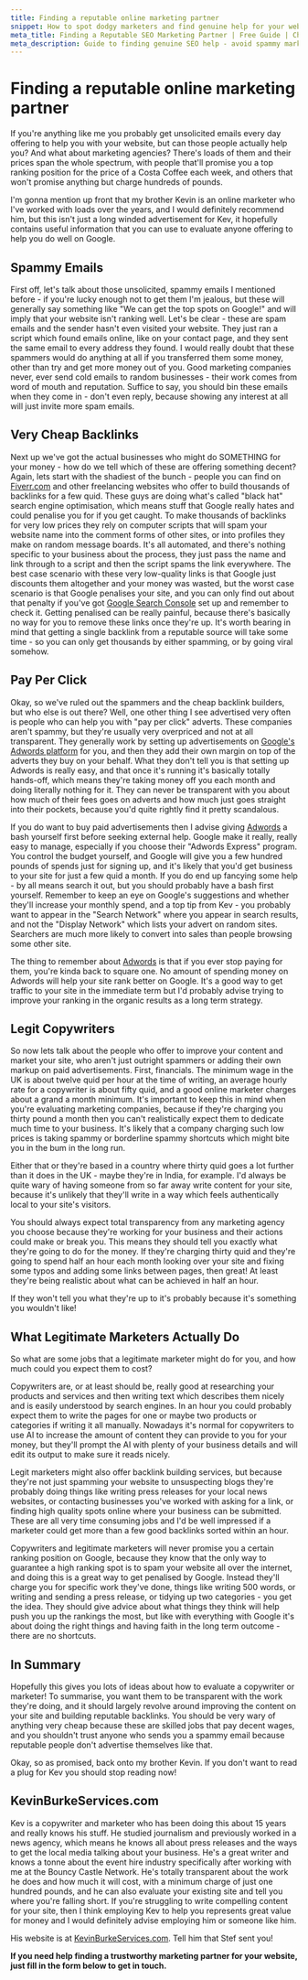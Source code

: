 ```yaml
---
title: Finding a reputable online marketing partner
snippet: How to spot dodgy marketers and find genuine help for your website's search rankings.
meta_title: Finding a Reputable SEO Marketing Partner | Free Guide | Chobble
meta_description: Guide to finding genuine SEO help - avoid spammy marketers, understand pricing, choose quality partners - Manchester web developer
---
```


# Finding a reputable online marketing partner

If you're anything like me you probably get unsolicited emails every day offering to help you with your website, but can those people actually help you? And what about marketing agencies? There's loads of them and their prices span the whole spectrum, with people that'll promise you a top ranking position for the price of a Costa Coffee each week, and others that won't promise anything but charge hundreds of pounds.

I'm gonna mention up front that my brother Kevin is an online marketer who I've worked with loads over the years, and I would definitely recommend him, but this isn't just a long winded advertisement for Kev, it hopefully contains useful information that you can use to evaluate anyone offering to help you do well on Google.

## Spammy Emails

First off, let's talk about those unsolicited, spammy emails I mentioned before - if you're lucky enough not to get them I'm jealous, but these will generally say something like "We can get the top spots on Google!" and will imply that your website isn't ranking well. Let's be clear - these are spam emails and the sender hasn't even visited your website. They just ran a script which found emails online, like on your contact page, and they sent the same email to every address they found. I would really doubt that these spammers would do anything at all if you transferred them some money, other than try and get more money out of you. Good marketing companies never, ever send cold emails to random businesses - their work comes from word of mouth and reputation. Suffice to say, you should bin these emails when they come in - don't even reply, because showing any interest at all will just invite more spam emails.

## Very Cheap Backlinks

Next up we've got the actual businesses who might do SOMETHING for your money - how do we tell which of these are offering something decent? Again, lets start with the shadiest of the bunch - people you can find on [Fiverr.com](https://www.fiverr.com) and other freelancing websites who offer to build thousands of backlinks for a few quid. These guys are doing what's called "black hat" search engine optimisation, which means stuff that Google really hates and could penalise you for if you get caught. To make thousands of backlinks for very low prices they rely on computer scripts that will spam your website name into the comment forms of other sites, or into profiles they make on random message boards. It's all automated, and there's nothing specific to your business about the process, they just pass the name and link through to a script and then the script spams the link everywhere. The best case scenario with these very low-quality links is that Google just discounts them altogether and your money was wasted, but the worst case scenario is that Google penalises your site, and you can only find out about that penalty if you've got [Google Search Console](/guides/google-search-console/#content) set up and remember to check it. Getting penalised can be really painful, because there's basically no way for you to remove these links once they're up. It's worth bearing in mind that getting a single backlink from a reputable source will take some time - so you can only get thousands by either spamming, or by going viral somehow.

## Pay Per Click

Okay, so we've ruled out the spammers and the cheap backlink builders, but who else is out there? Well, one other thing I see advertised very often is people who can help you with "pay per click" adverts. These companies aren't spammy, but they're usually very overpriced and not at all transparent. They generally work by setting up advertisements on [Google's Adwords platform](https://ads.google.com) for you, and then they add their own margin on top of the adverts they buy on your behalf. What they don't tell you is that setting up Adwords is really easy, and that once it's running it's basically totally hands-off, which means they're taking money off you each month and doing literally nothing for it. They can never be transparent with you about how much of their fees goes on adverts and how much just goes straight into their pockets, because you'd quite rightly find it pretty scandalous.

If you do want to buy paid advertisements then I advise giving [Adwords](https://ads.google.com) a bash yourself first before seeking external help. Google make it really, really easy to manage, especially if you choose their "Adwords Express" program. You control the budget yourself, and Google will give you a few hundred pounds of spends just for signing up, and it's likely that you'd get business to your site for just a few quid a month. If you do end up fancying some help - by all means search it out, but you should probably have a bash first yourself. Remember to keep an eye on Google's suggestions and whether they'll increase your monthly spend, and a top tip from Kev - you probably want to appear in the "Search Network" where you appear in search results, and not the "Display Network" which lists your advert on random sites. Searchers are much more likely to convert into sales than people browsing some other site.

The thing to remember about [Adwords](https://ads.google.com) is that if you ever stop paying for them, you're kinda back to square one. No amount of spending money on Adwords will help your site rank better on Google. It's a good way to get traffic to your site in the immediate term but I'd probably advise trying to improve your ranking in the organic results as a long term strategy.

## Legit Copywriters

So now lets talk about the people who offer to improve your content and market your site, who aren't just outright spammers or adding their own markup on paid advertisements. First, financials. The minimum wage in the UK is about twelve quid per hour at the time of writing, an average hourly rate for a copywriter is about fifty quid, and a good online marketer charges about a grand a month minimum. It's important to keep this in mind when you're evaluating marketing companies, because if they're charging you thirty pound a month then you can't realistically expect them to dedicate much time to your business. It's likely that a company charging such low prices is taking spammy or borderline spammy shortcuts which might bite you in the bum in the long run.

Either that or they're based in a country where thirty quid goes a lot further than it does in the UK - maybe they're in India, for example. I'd always be quite wary of having someone from so far away write content for your site, because it's unlikely that they'll write in a way which feels authentically local to your site's visitors.

You should always expect total transparency from any marketing agency you choose because they're working for your business and their actions could make or break you. This means they should tell you exactly what they're going to do for the money. If they're charging thirty quid and they're going to spend half an hour each month looking over your site and fixing some typos and adding some links between pages, then great! At least they're being realistic about what can be achieved in half an hour.

If they won't tell you what they're up to it's probably because it's something you wouldn't like!

## What Legitimate Marketers Actually Do

So what are some jobs that a legitimate marketer might do for you, and how much could you expect them to cost?

Copywriters are, or at least should be, really good at researching your products and services and then writing text which describes them nicely and is easily understood by search engines. In an hour you could probably expect them to write the pages for one or maybe two products or categories if writing it all manually. Nowadays it's normal for copywriters to use AI to increase the amount of content they can provide to you for your money, but they'll prompt the AI with plenty of your business details and will edit its output to make sure it reads nicely.

Legit marketers might also offer backlink building services, but because they're not just spamming your website to unsuspecting blogs they're probably doing things like writing press releases for your local news websites, or contacting businesses you've worked with asking for a link, or finding high quality spots online where your business can be submitted. These are all very time consuming jobs and I'd be well impressed if a marketer could get more than a few good backlinks sorted within an hour.

Copywriters and legitimate marketers will never promise you a certain ranking position on Google, because they know that the only way to guarantee a high ranking spot is to spam your website all over the internet, and doing this is a great way to get penalised by Google. Instead they'll charge you for specific work they've done, things like writing 500 words, or writing and sending a press release, or tidying up two categories - you get the idea. They should give advice about what things they think will help push you up the rankings the most, but like with everything with Google it's about doing the right things and having faith in the long term outcome - there are no shortcuts.

## In Summary

Hopefully this gives you lots of ideas about how to evaluate a copywriter or marketer! To summarise, you want them to be transparent with the work they're doing, and it should largely revolve around improving the content on your site and building reputable backlinks. You should be very wary of anything very cheap because these are skilled jobs that pay decent wages, and you shouldn't trust anyone who sends you a spammy email because reputable people don't advertise themselves like that.

Okay, so as promised, back onto my brother Kevin. If you don't want to read a plug for Kev you should stop reading now!

## KevinBurkeServices.com

Kev is a copywriter and marketer who has been doing this about 15 years and really knows his stuff. He studied journalism and previously worked in a news agency, which means he knows all about press releases and the ways to get the local media talking about your business. He's a great writer and knows a tonne about the event hire industry specifically after working with me at the Bouncy Castle Network. He's totally transparent about the work he does and how much it will cost, with a minimum charge of just one hundred pounds, and he can also evaluate your existing site and tell you where you're falling short. If you're struggling to write compelling content for your site, then I think employing Kev to help you represents great value for money and I would definitely advise employing him or someone like him.

His website is at [KevinBurkeServices.com](https://kevinburkeservices.com). Tell him that Stef sent you!

**If you need help finding a trustworthy marketing partner for your website, just fill in the form below to get in touch.**
